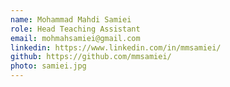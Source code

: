 ```yaml
---
name: Mohammad Mahdi Samiei
role: Head Teaching Assistant
email: mohmahsamiei@gmail.com
linkedin: https://www.linkedin.com/in/mmsamiei/
github: https://github.com/mmsamiei/
photo: samiei.jpg
---
```

